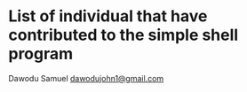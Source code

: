 # List of individual that have contributed to the simple shell program

Dawodu Samuel <dawodujohn1@gmail.com>
